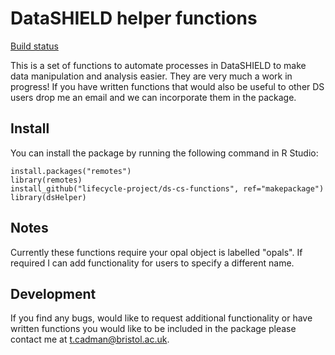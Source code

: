 # DataSHIELD helper functions

[Build status](https://travis-ci.org/lifecycle-project/ds-cs-functions.svg?branch=master)

This is a set of functions to automate processes in DataSHIELD to make data
manipulation and analysis easier. They are very much a work in progress! If you 
have written functions that would also be useful to other DS users drop me an 
email and we can incorporate them in the package. 

## Install
You can install the package by running the following command in R Studio:

    install.packages("remotes")
    library(remotes)
    install_github("lifecycle-project/ds-cs-functions", ref="makepackage")
    library(dsHelper)
    
## Notes
Currently these functions require your opal object is labelled "opals". If 
required I can add functionality for users to specify a different name.

## Development
If you find any bugs, would like to request additional functionality or have
written functions you would like to be included in the package please contact me 
at t.cadman@bristol.ac.uk. 
